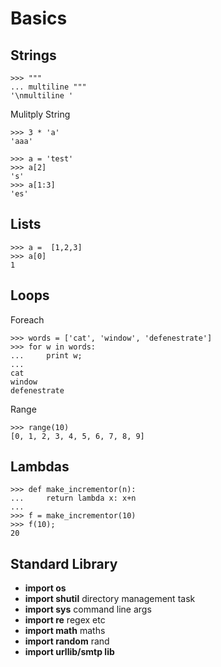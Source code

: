 # Basics #



## Strings ##

```
>>> """
... multiline """
'\nmultiline '
```

Mulitply String 

```
>>> 3 * 'a'
'aaa'

```

```
>>> a = 'test'
>>> a[2]
's'
>>> a[1:3]
'es'

```

## Lists ##

```
>>> a =  [1,2,3]
>>> a[0]
1
```


## Loops ##


Foreach

```
>>> words = ['cat', 'window', 'defenestrate']
>>> for w in words:
...     print w;
... 
cat
window
defenestrate
```

Range

```
>>> range(10)
[0, 1, 2, 3, 4, 5, 6, 7, 8, 9]
```

## Lambdas ##

```
>>> def make_incrementor(n):
...     return lambda x: x+n
... 
>>> f = make_incrementor(10)
>>> f(10);
20

```


## Standard Library ##

* **import os**
* **import shutil** directory management task
* **import sys** command line args
* **import re** regex etc
* **import math** maths
* **import random** rand
* **import urllib/smtp lib**




